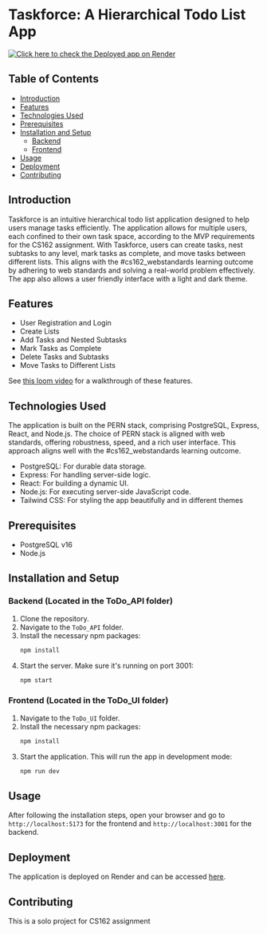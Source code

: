 # Taskforce: A Hierarchical Todo List App

[![Click here to check the Deployed app on Render](https://img.shields.io/badge/Click%20here%20to%20check%20the%20Deployed%20app%20on-Render-blue)](https://taskforceui.onrender.com/)

## Table of Contents

- [Introduction](#introduction)
- [Features](#features)
- [Technologies Used](#technologies-used)
- [Prerequisites](#prerequisites)
- [Installation and Setup](#installation-and-setup)
  - [Backend](#backend)
  - [Frontend](#frontend)
- [Usage](#usage)
- [Deployment](#deployment)
- [Contributing](#contributing)

## Introduction

Taskforce is an intuitive hierarchical todo list application designed to help users manage tasks efficiently. The application allows for multiple users, each confined to their own task space, according to the MVP requirements for the CS162 assignment. With Taskforce, users can create tasks, nest subtasks to any level, mark tasks as complete, and move tasks between different lists. This aligns with the #cs162_webstandards learning outcome by adhering to web standards and solving a real-world problem effectively. The app also allows a user friendly interface with a light and dark theme.

## Features

- User Registration and Login
- Create Lists
- Add Tasks and Nested Subtasks
- Mark Tasks as Complete
- Delete Tasks and Subtasks
- Move Tasks to Different Lists

See [this loom video](link-to-loom-video) for a walkthrough of these features.

## Technologies Used

The application is built on the PERN stack, comprising PostgreSQL, Express, React, and Node.js. The choice of PERN stack is aligned with web standards, offering robustness, speed, and a rich user interface. This approach aligns well with the #cs162_webstandards learning outcome.

- PostgreSQL: For durable data storage.
- Express: For handling server-side logic.
- React: For building a dynamic UI.
- Node.js: For executing server-side JavaScript code.
- Tailwind CSS: For styling the app beautifully and in different themes

## Prerequisites

- PostgreSQL v16
- Node.js

## Installation and Setup

### Backend (Located in the ToDo_API folder)

1. Clone the repository.
2. Navigate to the `ToDo_API` folder.
3. Install the necessary npm packages:
   ```bash
   npm install
   ```
4. Start the server. Make sure it's running on port 3001:
   ```bash
   npm start
   ```

### Frontend (Located in the ToDo_UI folder)

1. Navigate to the `ToDo_UI` folder.
2. Install the necessary npm packages:
   ```bash
   npm install
   ```
3. Start the application. This will run the app in development mode:
   ```bash
   npm run dev
   ```

## Usage

After following the installation steps, open your browser and go to `http://localhost:5173` for the frontend and `http://localhost:3001` for the backend.

## Deployment

The application is deployed on Render and can be accessed [here](https://taskforceui.onrender.com/).

## Contributing

This is a solo project for CS162 assignment
